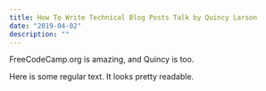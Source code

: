 ```yaml
---
title: How To Write Technical Blog Posts Talk by Quincy Larson
date: "2019-04-02"
description: ""
---
```


FreeCodeCamp.org is amazing, and Quincy is too.

Here is some regular text. It looks pretty readable.
